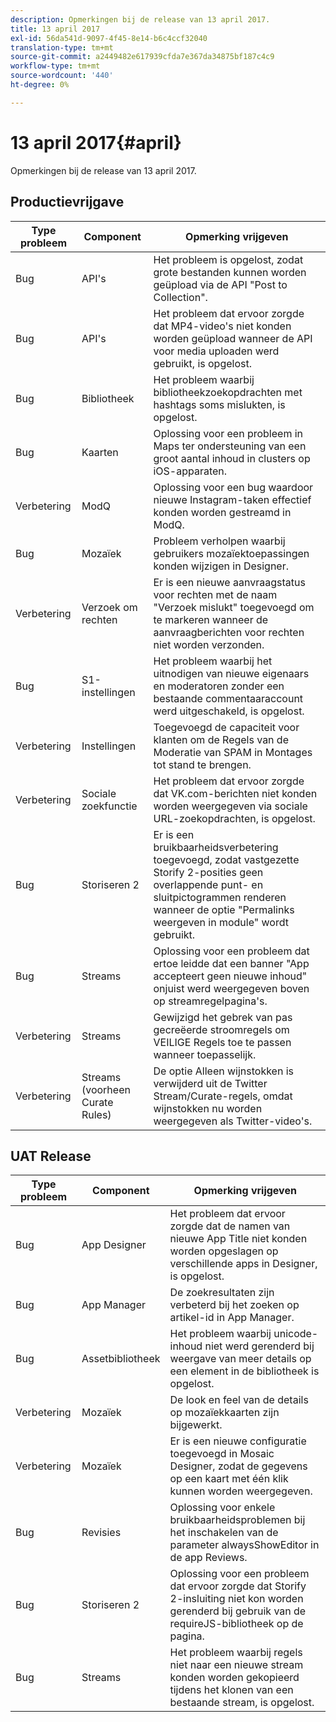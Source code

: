 ```yaml
---
description: Opmerkingen bij de release van 13 april 2017.
title: 13 april 2017
exl-id: 56da541d-9097-4f45-8e14-b6c4ccf32040
translation-type: tm+mt
source-git-commit: a2449482e617939cfda7e367da34875bf187c4c9
workflow-type: tm+mt
source-wordcount: '440'
ht-degree: 0%

---
```


# 13 april 2017{#april}

Opmerkingen bij de release van 13 april 2017.

## Productievrijgave

| **Type probleem** | **Component** | **Opmerking vrijgeven** |
|---|---|---|
| Bug | API&#39;s | Het probleem is opgelost, zodat grote bestanden kunnen worden geüpload via de API &quot;Post to Collection&quot;. |
| Bug | API&#39;s | Het probleem dat ervoor zorgde dat MP4-video&#39;s niet konden worden geüpload wanneer de API voor media uploaden werd gebruikt, is opgelost. |
| Bug | Bibliotheek | Het probleem waarbij bibliotheekzoekopdrachten met hashtags soms mislukten, is opgelost. |
| Bug | Kaarten | Oplossing voor een probleem in Maps ter ondersteuning van een groot aantal inhoud in clusters op iOS-apparaten. |
| Verbetering | ModQ | Oplossing voor een bug waardoor nieuwe Instagram-taken effectief konden worden gestreamd in ModQ. |
| Bug | Mozaïek | Probleem verholpen waarbij gebruikers mozaïektoepassingen konden wijzigen in Designer. |
| Verbetering | Verzoek om rechten | Er is een nieuwe aanvraagstatus voor rechten met de naam &quot;Verzoek mislukt&quot; toegevoegd om te markeren wanneer de aanvraagberichten voor rechten niet worden verzonden. |
| Bug | S1-instellingen | Het probleem waarbij het uitnodigen van nieuwe eigenaars en moderatoren zonder een bestaande commentaaraccount werd uitgeschakeld, is opgelost. |
| Verbetering | Instellingen | Toegevoegd de capaciteit voor klanten om de Regels van de Moderatie van SPAM in Montages tot stand te brengen. |
| Verbetering | Sociale zoekfunctie | Het probleem dat ervoor zorgde dat VK.com-berichten niet konden worden weergegeven via sociale URL-zoekopdrachten, is opgelost. |
| Bug | Storiseren 2 | Er is een bruikbaarheidsverbetering toegevoegd, zodat vastgezette Storify 2-posities geen overlappende punt- en sluitpictogrammen renderen wanneer de optie &quot;Permalinks weergeven in module&quot; wordt gebruikt. |
| Bug | Streams | Oplossing voor een probleem dat ertoe leidde dat een banner &quot;App accepteert geen nieuwe inhoud&quot; onjuist werd weergegeven boven op streamregelpagina&#39;s. |
| Verbetering | Streams | Gewijzigd het gebrek van pas gecreëerde stroomregels om VEILIGE Regels toe te passen wanneer toepasselijk. |
| Verbetering | Streams (voorheen Curate Rules) | De optie Alleen wijnstokken is verwijderd uit de Twitter Stream/Curate-regels, omdat wijnstokken nu worden weergegeven als Twitter-video&#39;s. |

## UAT Release

| **Type probleem** | **Component** | **Opmerking vrijgeven** |
|---|---|---|
| Bug | App Designer | Het probleem dat ervoor zorgde dat de namen van nieuwe App Title niet konden worden opgeslagen op verschillende apps in Designer, is opgelost. |
| Bug | App Manager | De zoekresultaten zijn verbeterd bij het zoeken op artikel-id in App Manager. |
| Bug | Assetbibliotheek | Het probleem waarbij unicode-inhoud niet werd gerenderd bij weergave van meer details op een element in de bibliotheek is opgelost. |
| Verbetering | Mozaïek | De look en feel van de details op mozaïekkaarten zijn bijgewerkt. |
| Verbetering | Mozaïek | Er is een nieuwe configuratie toegevoegd in Mosaic Designer, zodat de gegevens op een kaart met één klik kunnen worden weergegeven. |
| Bug | Revisies | Oplossing voor enkele bruikbaarheidsproblemen bij het inschakelen van de parameter alwaysShowEditor in de app Reviews. |
| Bug | Storiseren 2 | Oplossing voor een probleem dat ervoor zorgde dat Storify 2-insluiting niet kon worden gerenderd bij gebruik van de requireJS-bibliotheek op de pagina. |
| Bug | Streams | Het probleem waarbij regels niet naar een nieuwe stream konden worden gekopieerd tijdens het klonen van een bestaande stream, is opgelost. |

